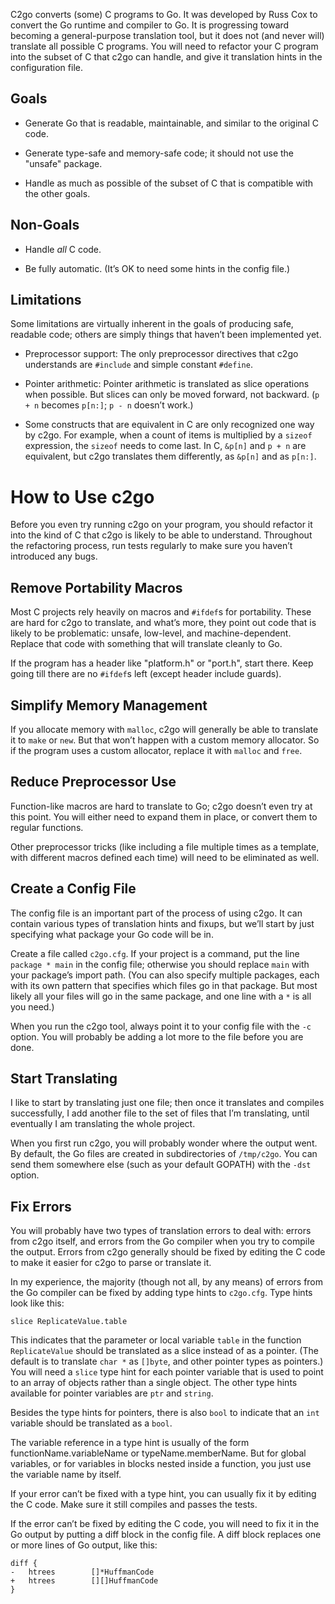 C2go converts (some) C programs to Go.
It was developed by Russ Cox to convert the Go runtime and compiler to Go.
It is progressing toward becoming a general-purpose translation tool,
but it does not (and never will) translate all possible C programs.
You will need to refactor your C program into the subset of C that c2go
can handle, and give it translation hints in the configuration file.

## Goals

 - Generate Go that is readable, maintainable,
   and similar to the original C code.

 - Generate type-safe and memory-safe code;
   it should not use the "unsafe" package.

 - Handle as much as possible of the subset of C that is compatible
   with the other goals.

## Non-Goals

 - Handle *all* C code.

 - Be fully automatic. (It’s OK to need some hints in the config file.)

## Limitations

Some limitations are virtually inherent in the goals of producing safe, readable code;
others are simply things that haven’t been implemented yet.

 - Preprocessor support: The only preprocessor directives that c2go understands
   are `#include` and simple constant `#define`.

 - Pointer arithmetic: Pointer arithmetic is translated as slice operations when possible.
   But slices can only be moved forward, not backward.
   (`p + n` becomes `p[n:]`; `p - n` doesn’t work.)

 - Some constructs that are equivalent in C are only recognized one way by c2go.
   For example, when a count of items is multiplied by a `sizeof` expression, 
   the `sizeof` needs to come last.
   In C, `&p[n]` and `p + n` are equivalent, but c2go translates them differently, 
   as `&p[n]` and as `p[n:]`.

# How to Use c2go

Before you even try running c2go on your program, 
you should refactor it into the kind of C that c2go is likely to be able to understand.
Throughout the refactoring process, 
run tests regularly to make sure you haven’t introduced any bugs.

## Remove Portability Macros

Most C projects rely heavily on macros and `#ifdef`s for portability.
These are hard for c2go to translate, and what’s more, they point out
code that is likely to be problematic: unsafe, low-level, and machine-dependent.
Replace that code with something that will translate cleanly to Go.

If the program has a header like "platform.h" or "port.h", start there.
Keep going till there are no `#ifdef`s left (except header include guards).

## Simplify Memory Management

If you allocate memory with `malloc`, c2go will generally be able to translate 
it to `make` or `new`. But that won’t happen with a custom memory allocator. 
So if the program uses a custom allocator, replace it with `malloc` and `free`.

## Reduce Preprocessor Use

Function-like macros are hard to translate to Go;
c2go doesn’t even try at this point.
You will either need to expand them in place,
or convert them to regular functions.

Other preprocessor tricks (like including a file multiple times as a template,
with different macros defined each time) 
will need to be eliminated as well.

## Create a Config File

The config file is an important part of the process of using c2go.
It can contain various types of translation hints and fixups,
but we’ll start by just specifying what package your Go code will be in.

Create a file called `c2go.cfg`.
If your project is a command, put the line `package * main` in the config file;
otherwise you should replace `main` with your package’s import path.
(You can also specify multiple packages, each with its own pattern that specifies which files go in that package.
But most likely all your files will go in the same package, and one line with a `*` is all you need.)

When you run the c2go tool, always point it to your config file with the `-c` option.
You will probably be adding a lot more to the file before you are done.

## Start Translating

I like to start by translating just one file; 
then once it translates and compiles successfully,
I add another file to the set of files that I’m translating,
until eventually I am translating the whole project.

When you first run c2go, you will probably wonder where the output went.
By default, the Go files are created in subdirectories of `/tmp/c2go`.
You can send them somewhere else (such as your default GOPATH) with the `-dst` option.

## Fix Errors

You will probably have two types of translation errors to deal with:
errors from c2go itself, and errors from the Go compiler when you try to compile the output.
Errors from c2go generally should be fixed by editing the C code to make it easier for
c2go to parse or translate it.

In my experience, the majority (though not all, by any means) of errors from the Go compiler
can be fixed by adding type hints to `c2go.cfg`.
Type hints look like this:

    slice ReplicateValue.table

This indicates that the parameter or local variable `table`
in the function `ReplicateValue` should be translated as a slice instead of as a pointer.
(The default is to translate `char *` as `[]byte`, and other pointer types as pointers.)
You will need a `slice` type hint for each pointer variable
that is used to point to an array of objects rather than a single object.
The other type hints available for pointer variables are `ptr` and `string`.

Besides the type hints for pointers, there is also `bool`
to indicate that an `int` variable should be translated as a `bool`.

The variable reference in a type hint is usually of the form
functionName.variableName or typeName.memberName.
But for global variables, or for variables in blocks nested inside a function,
you just use the variable name by itself.

If your error can’t be fixed with a type hint, 
you can usually fix it by editing the C code.
Make sure it still compiles and passes the tests.

If the error can’t be fixed by editing the C code,
you will need to fix it in the Go output by putting a diff block
in the config file. A diff block replaces one or more
lines of Go output, like this:

```
diff {
-	htrees        []*HuffmanCode
+	htrees        [][]HuffmanCode
}
```
